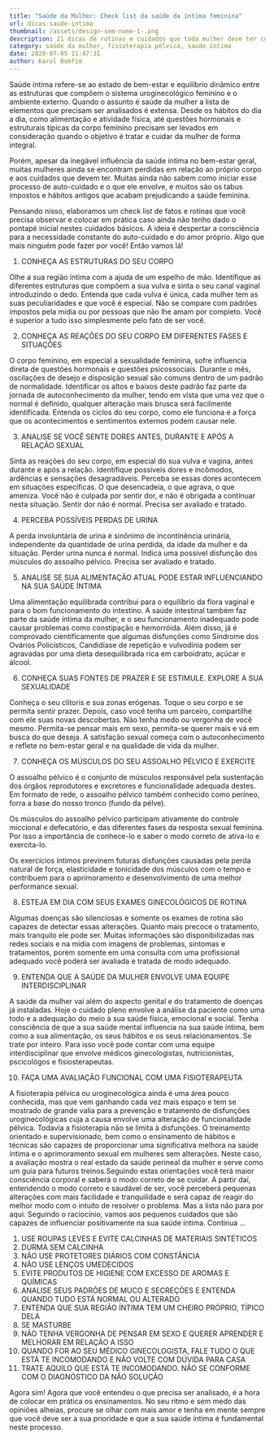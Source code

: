 ```yaml
---
title: "Saúde da Mulher: Check list da saúde da íntima feminina"
url: dicas-saude-intima
thumbnail: /assets/design-sem-nome-1-.png
description: 21 dicas de rotinas e cuidados que toda mulher deve ter com a sua sáude íntima
category: saúde da mulher, fisioterapia pélvica, saude íntima
date: 2020-07-05 11:47:31
author: Karol Bomfim
---
```

Saúde íntima refere-se ao estado de bem-estar e equilíbrio dinâmico entre as estruturas que compõem o sistema uroginecológico feminino e o ambiente externo. Quando o assunto é saúde da mulher a lista de elementos que precisam ser analisados é extensa. Desde os hábitos do dia a dia, como alimentação e atividade física, até questões hormonais e estruturais típicas da corpo feminino precisam ser levados em consideração quando o objetivo é tratar e cuidar da mulher de forma integral.

Porém, apesar da inegável influência da saúde íntima no bem-estar geral, muitas mulheres ainda se encontram perdidas em relação ao próprio corpo e aos cuidados que devem ter. Muitas ainda não sabem como iniciar esse processo de auto-cuidado e o que ele envolve, e muitos são os tabus impostos e hábitos antigos que acabam prejudicando a saúde feminina.

Pensando nisso, elaboramos um check list de fatos e rotinas que você precisa observar e colocar em prática caso ainda não tenho dado o pontapé inicial nestes cuidados básicos. A ideia é despertar a consciência para a necessidade constante do auto-cuidado e do amor próprio. Algo que mais ninguém pode fazer por você! Então vamos lá!

1. CONHEÇA AS ESTRUTURAS DO SEU CORPO



Olhe a sua região íntima com a ajuda de um espelho de mão. Identifique as diferentes estruturas que compõem a sua vulva e sinta o seu canal vaginal introduzindo o dedo. Entenda que cada vulva é única, cada mulher tem as suas peculiaridades e que você é especial. Não se compare com padrões impostos pela mídia ou por pessoas que não lhe amam por completo. Você é superior a tudo isso simplesmente pelo fato de ser você.

2. CONHEÇA AS REAÇÕES DO SEU CORPO EM DIFERENTES FASES E SITUAÇÕES



O corpo feminino, em especial a sexualidade feminina, sofre influencia direta de questões hormonais e questões psicossociais. Durante o mês, oscilações de desejo e disposição sexual são comuns dentro de um padrão de normalidade. Identificar os altos e baixos deste padrão faz parte da jornada de autoconhecimento da mulher, tendo em vista que uma vez que o normal é definido, qualquer alteração mais brusca será facilmente identificada. Entenda os ciclos do seu corpo, como ele funciona e a força que os acontecimentos e sentimentos externos podem causar nele.



3. ANALISE SE VOCÊ SENTE DORES ANTES, DURANTE E APÓS A RELAÇÃO SEXUAL



Sinta as reações do seu corpo, em especial do sua vulva e vagina, antes durante e após a relação. Identifique possíveis dores e incômodos, ardências e sensações desagradáveis. Perceba se essas dores acontecem em situações específicas. O que desencadeia, o que agrava, o que ameniza. Você não é culpada por sentir dor, e não é obrigada a continuar nesta situação. Sentir dor não é normal. Precisa ser avaliado e tratado.



4. PERCEBA POSSÍVEIS PERDAS DE URINA



A perda involuntária de urina é sinônimo de incontinência urinária, independente da quantidade de urina perdida, da idade da mulher e da situação. Perder urina nunca é normal. Indica uma possível disfunção dos músculos do assoalho pélvico. Precisa ser avaliado e tratado.



5. ANALISE SE SUA ALIMENTAÇÃO ATUAL PODE ESTAR INFLUENCIANDO NA SUA SAÚDE ÍNTIMA



Uma alimentação equilibrada contribui para o equilíbrio da flora vaginal e para o bom funcionamento do intestino. A saúde intestinal também faz parte da saúde íntima da mulher, e o seu funcionamento inadequado pode causar problemas como constipação e hemorróida. Além disso, já é comprovado cientificamente que algumas disfunções como Síndrome dos Ovários Policísticos, Candidíase de repetição e vulvodínia podem ser agravadas por uma dieta desequilibrada rica em carboidrato, açúcar e álcool.



6. CONHEÇA SUAS FONTES DE PRAZER E SE ESTIMULE. EXPLORE A SUA SEXUALIDADE



Conheça o seu clitoris e sua zonas erógenas. Toque o seu corpo e se permita sentir prazer. Depois, caso você tenha um parceiro, compartilhe com ele suas novas descobertas. Não tenha medo ou vergonha de você mesmo. Permita-se pensar mais em sexo, permita-se querer mais e vá em busca do que deseja. A satisfação sexual começa com o autoconhecimento e reflete no bem-estar geral e na qualidade de vida da mulher.



7. CONHEÇA OS MÚSCULOS DO SEU ASSOALHO PÉLVICO E EXERCITE



O assoalho pélvico é o conjunto de músculos responsável pela sustentação dos órgãos reprodutores e excretores e funcionalidade adequada destes. Em formato de rede, o assoalho pélvico também conhecido como períneo, forra a base do nosso tronco (fundo da pélve).

Os músculos do assoalho pélvico participam ativamente do controle miccional e defecatório, e das diferentes fases da resposta sexual feminina. Por isso a importância de conhece-lo e saber o modo correto de ativa-lo e exercita-lo.

Os exercícios íntimos previnem futuras disfunções causadas pela perda natural de força, elasticidade e tonicidade dos músculos com o tempo e contribuem para o aprimoramento e desenvolvimento de uma melhor performance sexual.

8. ESTEJA EM DIA COM SEUS EXAMES GINECOLÓGICOS DE ROTINA



Algumas doenças são silenciosas e somente os exames de rotina são capazes de detectar essas alterações. Quanto mais precoce o tratamento, mais tranquilo ele pode ser. Muitas informações são disponibilizadas nas redes sociais e na mídia com imagens de problemas, sintomas e tratamentos, porém somente em uma consulta com uma profissional adequado você poderá ser avaliada e tratada de modo adequado.



9. ENTENDA QUE A SAÚDE DA MULHER ENVOLVE UMA EQUIPE INTERDISCIPLINAR



A saúde da mulher vai além do aspecto genital e do tratamento de doenças já instaladas. Hoje o cuidado pleno envolve a análise da paciente como uma todo e a adequação do meio à sua saúde física, emocional e social. Tenha consciência de que a sua saúde mental influencia na sua saúde íntima, bem como a sua alimentação, os seus hábitos e os seus relacionamentos. Se trate por inteiro. Para isso você pode contar com uma equipe interdisciplinar que envolve médicos ginecologistas, nutricionistas, pscicológos e fisiosterapeutas.



10. FAÇA UMA AVALIAÇÃO FUNCIONAL COM UMA FISIOTERAPEUTA



A fisioterapia pélvica ou uroginecológica ainda é uma área pouco conhecida, mas que vem ganhando cada vez mais espaço e tem se mostrado de grande valia para a prevenção e tratamento de disfunções uroginecológicas cuja a causa envolve uma alteração de funcionalidade pélvica. Todavia a fisioterapia não se limita à disfunções. O treinamento orientado e supervisionado, bem como o ensinamento de hábitos e técnicas são capazes de proporcionar uma significativa melhora na saúde íntima e o aprimoramento sexual em mulheres sem alterações. Neste caso, a avaliação mostra o real estado da saúde perineal da mulher e serve como um guia para futuros treinos.Seguindo estas orientações você terá maior consciência corporal e saberá o modo correto de se cuidar. A partir daí, entendendo o modo correto e saudável de ser, você perceberá pequenas alterações com mais facilidade e tranquilidade e será capaz de reagir do melhor modo com o intuito de resolver o problema. Mas a lista não para por aqui. Seguindo o raciocínio, vamos aos pequenos cuidados que são capazes de influenciar positivamente na sua saúde íntima. Continua ...



1. USE ROUPAS LEVES E EVITE CALCINHAS DE MATERIAIS SINTÉTICOS
2. DURMA SEM CALCINHA
3. NÃO USE PROTETORES DIÁRIOS COM CONSTÂNCIA
4. NÃO USE LENÇOS UMEDECIDOS
5. EVITE PRODUTOS DE HIGIENE COM EXCESSO DE AROMAS E QUÍMICAS
6. ANALISE SEUS PADRÕES DE MUCO E SECREÇÕES E ENTENDA QUANDO TUDO ESTÁ NORMAL OU ALTERADO
7. ENTENDA QUE SUA REGIÃO ÍNTIMA TEM UM CHEIRO PRÓPRIO, TÍPICO DELA
8. SE MASTURBE
9. NÃO TENHA VERGONHA DE PENSAR EM SEXO E QUERER APRENDER E MELHORAR EM RELAÇÃO A ISSO
10. QUANDO FOR AO SEU MÉDICO GINECOLOGISTA, FALE TUDO O QUE ESTÁ TE INCOMODANDO E NÃO VOLTE COM DÚVIDA PARA CASA
11. TRATE AQUILO QUE ESTÁ TE INCOMODANDO. NÃO SE CONFORME COM O DIAGNÓSTICO DA NÃO SOLUÇÃO



Agora sim! Agora que você entendeu o que precisa ser analisado, é a hora de colocar em prática os ensinamentos. No seu ritmo e sem medo das opiniões alheias, procure se olhar com mais amor e tenha em mente sempre que você deve ser a sua prioridade e que a sua saúde íntima é fundamental neste processo.